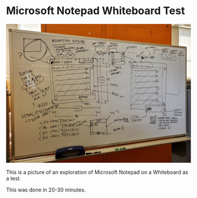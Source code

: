 # Microsoft Notepad Whiteboard Test

![pic0](images/pic0.jpg)

This is a picture of an exploration of Microsoft Notepad on a Whiteboard as a test.

This was done in 20-30 minutes.
